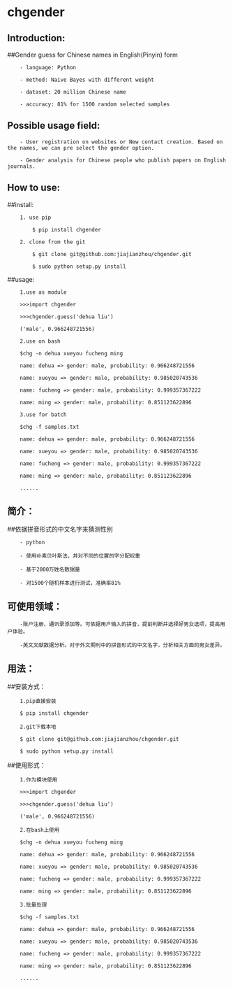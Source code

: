 chgender
==============================================================

Introduction:
--------------------------------------------------------------

##Gender guess for Chinese names in English(Pinyin) form

		- language: Python

		- method: Naive Bayes with different weight

		- dataset: 20 million Chinese name

		- accuracy: 81% for 1500 random selected samples

Possible usage field:
--------------------------------------------------------------

		- User registration on websites or New contact creation. Based on the names, we can pre select the gender option. 

		- Gender analysis for Chinese people who publish papers on English journals.

How to use:
--------------------------------------------------------------
##install:

		1. use pip

			$ pip install chgender

		2. clone from the git

			$ git clone git@github.com:jiajianzhou/chgender.git

			$ sudo python setup.py install

##usage:

		1.use as module

		>>>import chgender

		>>>chgender.guess('dehua liu')

		('male', 0.966248721556)

		2.use on bash

		$chg -n dehua xueyou fucheng ming

		name: dehua => gender: male, probability: 0.966248721556

		name: xueyou => gender: male, probability: 0.985020743536

		name: fucheng => gender: male, probability: 0.999357367222

		name: ming => gender: male, probability: 0.851123622896

		3.use for batch 

		$chg -f samples.txt

		name: dehua => gender: male, probability: 0.966248721556

		name: xueyou => gender: male, probability: 0.985020743536

		name: fucheng => gender: male, probability: 0.999357367222

		name: ming => gender: male, probability: 0.851123622896

		......


简介：
--------------------------------------------------------------

##依据拼音形式的中文名字来猜测性别

		- python

		- 使用朴素贝叶斯法，并对不同的位置的字分配权重

		- 基于2000万姓名数据量

		- 对1500个随机样本进行测试，准确率81%


可使用领域：
--------------------------------------------------------------

		-账户注册、通讯录添加等。可依据用户输入的拼音，提前判断并选择好男女选项，提高用户体验。

		-英文文献数据分析。对于外文期刊中的拼音形式的中文名字，分析相关方面的男女差异。


用法：
--------------------------------------------------------------
##安装方式：

		1.pip直接安装

		$ pip install chgender

		2.git下载本地

		$ git clone git@github.com:jiajianzhou/chgender.git

		$ sudo python setup.py install

##使用形式：

		1.作为模块使用

		>>>import chgender

		>>>chgender.guess('dehua liu')

		('male', 0.966248721556)

		2.在bash上使用

		$chg -n dehua xueyou fucheng ming

		name: dehua => gender: male, probability: 0.966248721556
		
		name: xueyou => gender: male, probability: 0.985020743536

		name: fucheng => gender: male, probability: 0.999357367222

		name: ming => gender: male, probability: 0.851123622896

		3.批量处理

		$chg -f samples.txt

		name: dehua => gender: male, probability: 0.966248721556

		name: xueyou => gender: male, probability: 0.985020743536

		name: fucheng => gender: male, probability: 0.999357367222

		name: ming => gender: male, probability: 0.851123622896

		......



